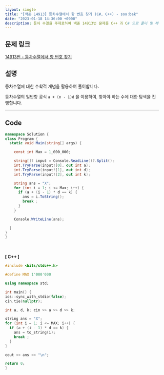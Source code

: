 ```yaml
---
layout: single
title: "[백준 14913] 등차수열에서 항 번호 찾기 (C#, C++) - soo:bak"
date: "2023-01-18 14:36:00 +0900"
description: 등차 수열을 주제로하여 백준 14913번 문제를 C++ 과 C# 으로 풀이 및 해설
---
```


## 문제 링크
  [14913번 - 등차수열에서 항 번호 찾기](https://www.acmicpc.net/problem/14913)

## 설명
  등차수열에 대한 수학적 개념을 활용하여 풀이합니다.

  등차수열의 일반항 공식 `a + (n - 1)d` 을 이용하여, 찾아야 하는 수에 대한 탐색을 진행합니다.

- - -

## Code
  ```c#
namespace Solution {
  class Program {
    static void Main(string[] args) {

      const int Max = 1_000_000;

      string[]? input = Console.ReadLine()?.Split();
      int.TryParse(input![0], out int a);
      int.TryParse(input![1], out int d);
      int.TryParse(input![2], out int k);

      string ans = "X";
      for (int i = 1; i <= Max; i++) {
        if (a + (i - 1) * d == k) {
          ans = i.ToString();
          break ;
        }
      }

      Console.WriteLine(ans);

    }
  }
}
  ```
<br><br>
<b>[ C++ ] </b>
<br>

  ```c++
#include <bits/stdc++.h>

#define MAX 1'000'000

using namespace std;

int main() {
  ios::sync_with_stdio(false);
  cin.tie(nullptr);

  int a, d, k; cin >> a >> d >> k;

  string ans = "X";
  for (int i = 1; i <= MAX; i++) {
    if (a + (i - 1) * d == k) {
      ans = to_string(i);
      break ;
    }
  }

  cout << ans << "\n";

  return 0;
}
  ```
